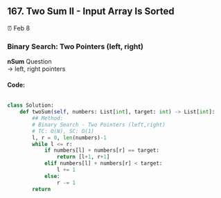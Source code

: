 ## 167. Two Sum II - Input Array Is Sorted

:alarm_clock: Feb 8

### Binary Search: Two Pointers (left, right)

**nSum** Question\
-> left, right pointers

#### Code:
```python

class Solution:
    def twoSum(self, numbers: List[int], target: int) -> List[int]:
        ## Method:
        # Binary Search - Two Pointers (left,right)
        # TC: O(N), SC: O(1)
        l, r = 0, len(numbers)-1
        while l <= r:
            if numbers[l] + numbers[r] == target:
                return [l+1, r+1]
            elif numbers[l] + numbers[r] < target:
                l += 1
            else:
                r -= 1
        return

```
